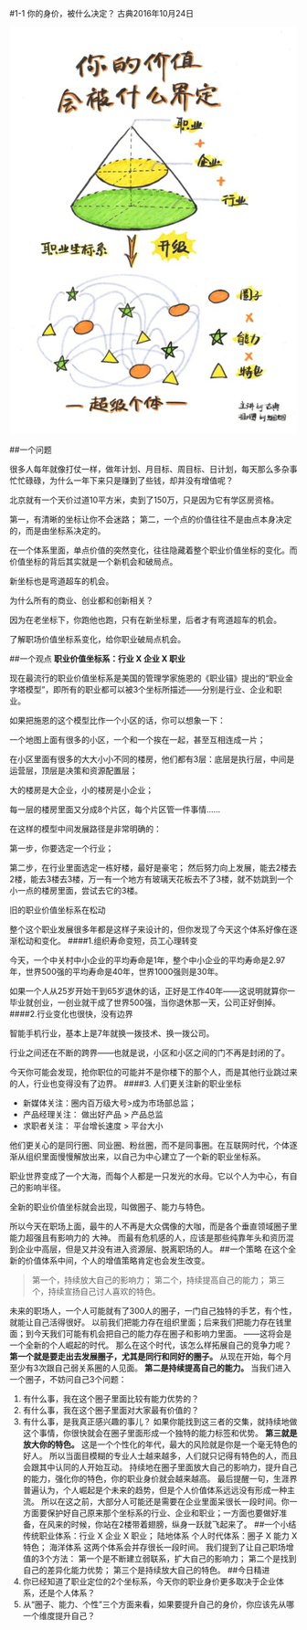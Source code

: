#1-1 你的身价，被什么决定？
古典2016年10月24日

![](./_image/WechatIMG12.png)

##一个问题

很多人每年就像打仗一样，做年计划、月目标、周目标、日计划，每天那么多杂事忙忙碌碌，为什么一年下来只是赚到了些钱，却并没有增值呢？

北京就有一个天价过道10平方米，卖到了150万，只是因为它有学区房资格。

第一，有清晰的坐标让你不会迷路；
第二，一个点的价值往往不是由点本身决定的，而是由坐标系决定的。

在一个体系里面，单点价值的突然变化，往往隐藏着整个职业价值坐标的变化。而价值坐标的背后其实就是一个新机会和破局点。

新坐标也是弯道超车的机会。

为什么所有的商业、创业都和创新相关？

因为在老坐标下，你跑他也跑，只有在新坐标里，后者才有弯道超车的机会。

了解职场价值坐标系变化，给你职业破局点机会。

##一个观点
**职业价值坐标系：行业 X 企业 X 职业**

现在最流行的职业价值坐标系是美国的管理学家施恩的《职业锚》提出的“职业金字塔模型”，即所有的职业都可以被3个坐标所描述——分别是行业、企业和职业。

如果把施恩的这个模型比作一个小区的话，你可以想象一下：

一个地图上面有很多的小区，一个和一个挨在一起，甚至互相连成一片；

在小区里面有很多的大大小小不同的楼房，他们都有3层：底层是执行层，中间是运营层，顶层是决策和资源配置层；

大的楼房是大企业，小的楼房是小企业；

每一层的楼房里面又分成8个片区，每个片区管一件事情……

在这样的模型中间发展路径是非常明确的：

第一步，你要选定一个行业；

第二步，在行业里面选定一栋好楼，最好是豪宅；
然后努力向上发展，能去2楼去2楼，能去3楼去3楼，万一有一个地方有玻璃天花板去不了3楼，就不妨跳到一个小一点的楼房里面，尝试去它的3楼。

旧的职业价值坐标系在松动

整个这个职业发展很多年都是这样子来设计的，但你发现了今天这个体系好像在逐渐松动和变化。
####1.组织寿命变短，员工心理转变

今天，一个中关村中小企业的平均寿命是1年，整个中小企业的平均寿命是2.97年，世界500强的平均寿命是40年，世界1000强则是30年。

如果一个人从25岁开始干到65岁退休的话，正好是工作40年——这说明就算你一毕业就创业，一创业就干成了世界500强，当你退休那一天，公司正好倒掉。
####2.行业变化也很快，没有边界

智能手机行业，基本上是7年就换一拨技术、换一拨公司。

行业之间还在不断的跨界——也就是说，小区和小区之间的门不再是封闭的了。

今天你可能会发现，抢你职位的可能并不是你楼下的那个人，而是其他行业跳过来的人，行业也变得没有了边界。
####3. 人们更关注新的职业坐标
- 新媒体关注：圈内百万级大号>成为市场部总监；
- 产品经理关注： 做出好产品 > 产品总监
- 求职者关注： 平台增长速度 > 平台大小

他们更关心的是同行圈、同业圈、粉丝圈，而不是同事圈。在互联网时代，个体逐渐从组织里面慢慢解放出来，以自己为中心建立了一个新的职业坐标系。

职业世界变成了一个大海，而每个人都是一只发光的水母。它以个人为中心，有自己的影响半径。

全新的职业价值坐标就会出现，叫做圈子、能力与特色。

所以今天在职场上面，最牛的人不再是大众偶像的大咖，而是各个垂直领域圈子里能力超强且有影响力的
大神。
而最有危机感的人，应该是那些纯靠年头和资历混到企业中高层，但是又并没有进入资源层、脱离职场的人。
##一个策略
在这个全新的价值体系中间，个人的增值策略肯定也会发生改变。
>第一个，持续放大自己的影响力；
第二个，持续提高自己的能力；
第三个，持续宣扬自己讨人喜欢的特色。

未来的职场人，一个人可能就有了300人的圈子，一门自己独特的手艺，有个性，就能让自己活得很好。
以前我们把能力存在组织里面；后来我们把能力存在钱里面；到今天我们可能有机会把自己的能力存在圈子和影响力里面。
——这将会是一个全新的个人崛起的时代。
那么在这个时代，该怎么样拓展自己的竞争力呢？
**第一个就是要走出去发展圈子，尤其是同行和同好的圈子。**
从现在开始，每个月至少有3次跟自己弱关系圈的人见面。
**第二是持续提高自己的能力。**
当我们进入一个圈子，不妨问自己3个问题：
1. 有什么事，我在这个圈子里面比较有能力优势的？
2. 有什么事，我在这个圈子里面对大家最有价值的？
3. 有什么事，是我真正感兴趣的事儿？
如果你能找到这三者的交集，就持续地做这个事情，你很快就会在圈子里面形成一个独特的能力标签和优势。
**第三就是放大你的特色。**
这是一个个性化的年代，最大的风险就是你是一个毫无特色的好人。
所以当面目模糊的专业人士越来越多，人们就只记得有特色的人，而且会跟其中认同的人开始互动。
持续地在圈子里面放大自己的影响力，提升自己的能力，强化你的特色，你的职业身价就会越来越高。
最后提醒一句，生涯界普遍认为，个人崛起是个未来的趋势，但是个人价值体系远远没有形成一种主流。
所以在这之前，大部分人可能还是需要在企业里面呆很长一段时间。你一方面要保护好自己原来那个坐标系的行业、企业和职业；一方面也要做好准备，在风来的时候，你站在2楼带着翅膀，纵身一跃就飞起来了。
##一个小结
传统职业体系：行业 X 企业 X 职业； 陆地体系
个人时代体系：圈子 X 能力 X 特色； 海洋体系
这两个体系会并存很长一段时间。
我们提到了让自己职场增值的3个方法：
第一个是不断建立弱联系，扩大自己的影响力；
第二个是找到自己的差异化能力优势；
第三个是持续放大自己的特色。
##今日精进
1. 你已经知道了职业定位的2个坐标系，今天你的职业身价更多取决于企业体系，还是个人体系？
2. 从“圈子、能力、个性”三个方面来看，如果要提升自己的身价，你应该先从哪一个维度提升自己？